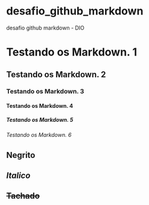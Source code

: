# desafio_github_markdown
desafio github markdown - DIO

<!-- Testando tamanho -->
# Testando os Markdown. 1

## Testando os Markdown. 2

### Testando os Markdown. 3

#### Testando os Markdown. 4

##### Testando os Markdown. 5 

###### Testando os Markdown. 6

<!-- Testando Italico / Negrito -->

## __Negrito__

## _Italico_

## ~~Tachado~~
